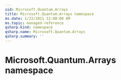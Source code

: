 ```yaml
---
uid: Microsoft.Quantum.Arrays
title: Microsoft.Quantum.Arrays namespace
ms.date: 1/22/2021 12:00:00 AM
ms.topic: managed-reference
qsharp.kind: namespace
qsharp.name: Microsoft.Quantum.Arrays
qsharp.summary: ''
---
```


# Microsoft.Quantum.Arrays namespace




